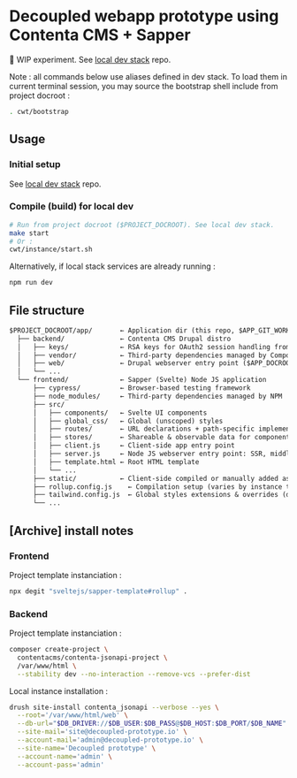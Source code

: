 # Decoupled webapp prototype using Contenta CMS + Sapper

🐉 WIP experiment. See [local dev stack](https://github.com/Paulmicha/decoupled-prototype) repo.

Note : all commands below use aliases defined in dev stack. To load them in current terminal session, you may source the bootstrap shell include from project docroot :

```sh
. cwt/bootstrap
```

## Usage

### Initial setup

See [local dev stack](https://github.com/Paulmicha/decoupled-prototype) repo.

### Compile (build) for local dev

```sh
# Run from project docroot ($PROJECT_DOCROOT). See local dev stack.
make start
# Or :
cwt/instance/start.sh
```

Alternatively, if local stack services are already running :

```sh
npm run dev
```

## File structure

```txt
$PROJECT_DOCROOT/app/       ← Application dir (this repo, $APP_GIT_WORK_TREE)
  ├── backend/              ← Contenta CMS Drupal distro
  │   ├── keys/             ← RSA keys for OAuth2 session handling from Node JS
  │   ├── vendor/           ← Third-party dependencies managed by Composer
  │   ├── web/              ← Drupal webserver entry point ($APP_DOCROOT)
  │   └── ...
  └── frontend/             ← Sapper (Svelte) Node JS application
      ├── cypress/          ← Browser-based testing framework
      ├── node_modules/     ← Third-party dependencies managed by NPM
      ├── src/
      │   ├── components/   ← Svelte UI components
      │   ├── global_css/   ← Global (unscoped) styles
      │   ├── routes/       ← URL declarations + path-specific implementations
      │   ├── stores/       ← Shareable & observable data for components & routes
      │   ├── client.js     ← Client-side app entry point
      │   ├── server.js     ← Node JS webserver entry point: SSR, middlewares...
      │   ├── template.html ← Root HTML template
      │   └── ...
      ├── static/           ← Client-side compiled or manually added assets
      ├── rollup.config.js    ← Compilation setup (varies by instance type)
      ├── tailwind.config.js  ← Global styles extensions & overrides (design tokens)
      └── ...
```

## [Archive] install notes

### Frontend

Project template instanciation :

```sh
npx degit "sveltejs/sapper-template#rollup" .
```

### Backend

Project template instanciation :

```sh
composer create-project \
  contentacms/contenta-jsonapi-project \
  /var/www/html \
  --stability dev --no-interaction --remove-vcs --prefer-dist
```

Local instance installation :

```sh
drush site-install contenta_jsonapi --verbose --yes \
  --root='/var/www/html/web' \
  --db-url="$DB_DRIVER://$DB_USER:$DB_PASS@$DB_HOST:$DB_PORT/$DB_NAME" \
  --site-mail='site@decoupled-prototype.io' \
  --account-mail='admin@decoupled-prototype.io' \
  --site-name='Decoupled prototype' \
  --account-name='admin' \
  --account-pass='admin'
```
